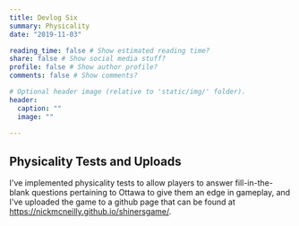 ```yaml
---
title: Devlog Six
summary: Physicality
date: "2019-11-03"

reading_time: false # Show estimated reading time?
share: false # Show social media stuff?
profile: false # Show author profile?
comments: false # Show comments?

# Optional header image (relative to 'static/img/' folder).
header:
  caption: ""
  image: ""
 
---  
```

 
## Physicality Tests and Uploads

I've implemented physicality tests to allow players to answer fill-in-the-blank questions pertaining to Ottawa to give them an edge in gameplay, and I've uploaded the game to a github page that can be found at https://nickmcneilly.github.io/shinersgame/.
